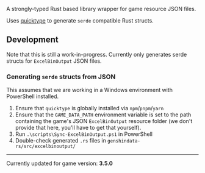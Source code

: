 A strongly-typed Rust based library wrapper for game resource JSON files.

Uses [quicktype](https://github.com/quicktype/quicktype) to generate `serde` compatible
Rust structs.

## Development

Note that this is still a work-in-progress. Currently only generates serde structs for
`ExcelBinOutput` JSON files.

### Generating `serde` structs from JSON

This assumes that we are working in a Windows environment with PowerShell installed.

1. Ensure that `quicktype` is globally installed via `npm`/`pnpm`/`yarn`
2. Ensure that the `GAME_DATA_PATH` environment variable is set to the path containing
   the game's JSON `ExcelBinOutput` resource folder (we don't provide that here, you'll
   have to get that yourself).
3. Run `.\scripts\Sync-ExcelBinOutput.ps1` in PowerShell
4. Double-check generated `.rs` files in `genshindata-rs/src/excelbinoutput/`

---

Currently updated for game version: **3.5.0**
